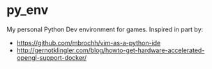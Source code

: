 # py_env
My personal Python Dev environment for games. Inspired in part by:

- https://github.com/mbrochh/vim-as-a-python-ide
- http://gernotklingler.com/blog/howto-get-hardware-accelerated-opengl-support-docker/
